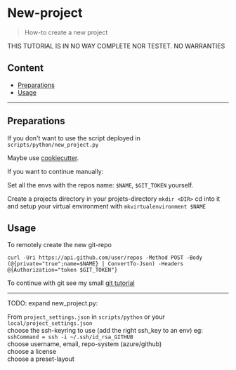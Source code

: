 # New-project

> How-to create a new project

THIS TUTORIAL IS IN NO WAY COMPLETE NOR TESTET. NO WARRANTIES

## Content

- [Preparations](#preparations)
- [Usage](#usage)

---

## Preparations

If you don't want to use the script deployed in `scripts/python/new_project.py`

Maybe use [cookiecutter](https://cookiecutter.readthedocs.io/).

If you want to continue manually:

Set all the envs with the repos name: `$NAME`, `$GIT_TOKEN` yourself.

Create a projects directory in your projets-directory `mkdir <DIR>` cd into it and setup your virtual environment with `mkvirtualenvironment $NAME`

## Usage

To remotely create the new git-repo

```shell
curl -Uri https://api.github.com/user/repos -Method POST -Body (@{private="true";name=$NAME} | ConvertTo-Json) -Headers @{Authorization="token $GIT_TOKEN"}
```

To continue with git see my small [git tutorial](how-to_init_a_git_repo.md)

---

TODO: expand new_project.py:

From `project_settings.json` in `scripts/python` or your `local/project_settings.json`\
    choose the ssh-keyring to use (add the right ssh_key to an env) eg: `sshCommand = ssh -i ~/.ssh/id_rsa_GITHUB`\
    choose username, email, repo-system (azure/github)\
    choose a license\
    choose a preset-layout
